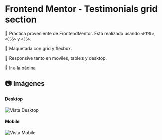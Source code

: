 # Frontend Mentor - Testimonials grid section

:pushpin: Práctica proveniente de FrontendMentor. Está realizado usando `<HTML>`, `<CSS>` y `<JS>`.

:pushpin: Maquetada con grid y flexbox.

:pushpin: Responsive tanto en moviles, tablets y desktop.

:link: <a href="https://testimonials-carlosmartedev.netlify.app/" target="_blank" title="¡Ir!">Ir a la página</a>


## :camera: Imágenes

#### Desktop

![Vista Desktop](https://i.postimg.cc/3xNGR8Z6/tes1.png "Desktop")

#### Mobile

![Vista Mobile](https://i.postimg.cc/T3sD5z7P/tes2.png "Mobile")

